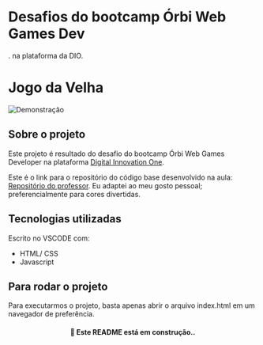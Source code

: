 # Desafios do bootcamp Órbi Web Games Dev
. na plataforma da DIO.



# Jogo da Velha

<img alt='Demonstração' src='C:\Users\mi-sb\Desktop\jogoDaVelhaDemo.gif'>

## Sobre o projeto

Este projeto é resultado do desafio do bootcamp Órbi Web Games Developer na plataforma [Digital Innovation One](https://www.dio.me).

Este é o link para o repositório do código base desenvolvido na aula: [Repositório do professor](https://github.com/ruschoni02/jogo-da-velha). Eu adaptei ao meu gosto pessoal; preferencialmente para cores divertidas.

## Tecnologias utilizadas

Escrito no VSCODE com:

- HTML/ CSS
- Javascript

## Para rodar o projeto

Para executarmos o projeto, basta apenas abrir o arquivo index.html em um navegador de preferência.



<h4 align='center'> &#128679 Este README está em construção.. </h4>

